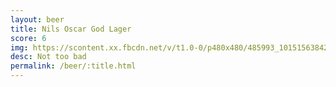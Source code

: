 ```yaml
---
layout: beer
title: Nils Oscar God Lager
score: 6
img: https://scontent.xx.fbcdn.net/v/t1.0-0/p480x480/485993_10151563842368745_684144336_n.jpg?oh=fbf3a67a656d20178f12f4ec60ef7bb9&oe=58C581D8
desc: Not too bad
permalink: /beer/:title.html
---
```

